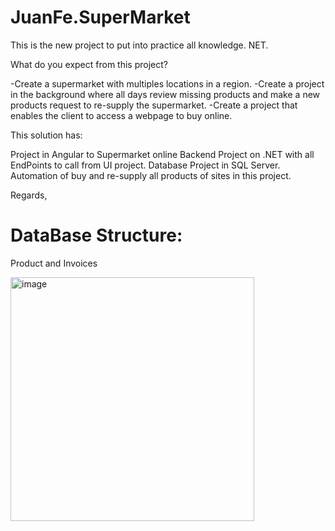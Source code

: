 # JuanFe.SuperMarket
This is the new project to put into practice all knowledge. NET.

What do you expect from this project?

-Create a supermarket with multiples locations in a region. -Create a project in the background where all days review missing products and make a new products request to re-supply the supermarket. -Create a project that enables the client to access a webpage to buy online.

This solution has:

Project in Angular to Supermarket online
Backend Project on .NET with all EndPoints to call from UI project.
Database Project in SQL Server.
Automation of buy and re-supply all products of sites in this project.


Regards,



# DataBase Structure:

Product and Invoices

<img width="390" alt="image" src="https://user-images.githubusercontent.com/8070148/161782348-133cfc3e-b1a0-43a7-8e7b-1e67e688181b.png">
